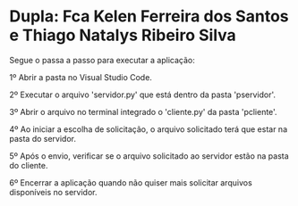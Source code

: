 # Dupla: Fca Kelen Ferreira dos Santos e Thiago Natalys Ribeiro Silva

Segue o passa a passo para executar a aplicação:

1º Abrir a pasta no Visual Studio Code.

2º Executar o arquivo 'servidor.py' que está dentro da pasta 'pservidor'.

3º Abrir o arquivo no terminal integrado o 'cliente.py' da pasta 'pcliente'.

4º Ao iniciar a escolha de solicitação, o arquivo solicitado terá que estar na pasta do servidor.

5º Após o envio, verificar se o arquivo solicitado ao servidor estão na pasta do cliente.

6º Encerrar a aplicação quando não quiser mais solicitar arquivos disponíveis no servidor.
